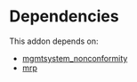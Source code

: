 # Dependencies

This addon depends on:

- [mgmtsystem_nonconformity](https://github.com/bringout/oca-technical)
- [mrp](https://github.com/bringout/oca-ocb-mrp/tree/2dc6666c095704600c4e81b45237acee794fec20/odoo-bringout-oca-ocb-mrp)
